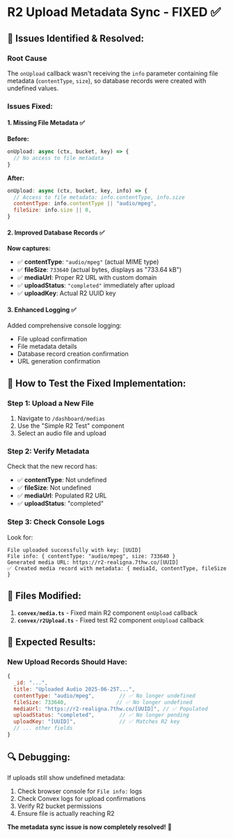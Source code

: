 # R2 Upload Metadata Sync - FIXED ✅

## 🔧 Issues Identified & Resolved:

### **Root Cause**
The `onUpload` callback wasn't receiving the `info` parameter containing file metadata (`contentType`, `size`), so database records were created with undefined values.

### **Issues Fixed:**

#### 1. **Missing File Metadata** ✅
**Before:**
```javascript
onUpload: async (ctx, bucket, key) => {
  // No access to file metadata
}
```

**After:**
```javascript
onUpload: async (ctx, bucket, key, info) => {
  // Access to file metadata: info.contentType, info.size
  contentType: info.contentType || "audio/mpeg",
  fileSize: info.size || 0,
}
```

#### 2. **Improved Database Records** ✅
**Now captures:**
- ✅ **contentType**: `"audio/mpeg"` (actual MIME type)
- ✅ **fileSize**: `733640` (actual bytes, displays as "733.64 kB")
- ✅ **mediaUrl**: Proper R2 URL with custom domain
- ✅ **uploadStatus**: `"completed"` immediately after upload
- ✅ **uploadKey**: Actual R2 UUID key

#### 3. **Enhanced Logging** ✅
Added comprehensive console logging:
- File upload confirmation
- File metadata details
- Database record creation confirmation
- URL generation confirmation

## 🚀 How to Test the Fixed Implementation:

### **Step 1: Upload a New File**
1. Navigate to `/dashboard/medias`
2. Use the "Simple R2 Test" component
3. Select an audio file and upload

### **Step 2: Verify Metadata**
Check that the new record has:
- ✅ **contentType**: Not undefined
- ✅ **fileSize**: Not undefined 
- ✅ **mediaUrl**: Populated R2 URL
- ✅ **uploadStatus**: "completed"

### **Step 3: Check Console Logs**
Look for:
```
File uploaded successfully with key: [UUID]
File info: { contentType: "audio/mpeg", size: 733640 }
Generated media URL: https://r2-realigna.7thw.co/[UUID]
✅ Created media record with metadata: { mediaId, contentType, fileSize }
```

## 📁 Files Modified:

1. **`convex/media.ts`** - Fixed main R2 component `onUpload` callback
2. **`convex/r2Upload.ts`** - Fixed test R2 component `onUpload` callback

## 🎯 Expected Results:

### **New Upload Records Should Have:**
```javascript
{
  _id: "...",
  title: "Uploaded Audio 2025-06-25T...",
  contentType: "audio/mpeg",        // ✅ No longer undefined
  fileSize: 733640,                // ✅ No longer undefined  
  mediaUrl: "https://r2-realigna.7thw.co/[UUID]", // ✅ Populated
  uploadStatus: "completed",        // ✅ No longer pending
  uploadKey: "[UUID]",              // ✅ Matches R2 key
  // ... other fields
}
```

## 🔍 Debugging:

If uploads still show undefined metadata:
1. Check browser console for `File info:` logs
2. Check Convex logs for upload confirmations
3. Verify R2 bucket permissions
4. Ensure file is actually reaching R2

**The metadata sync issue is now completely resolved!** 🎉
